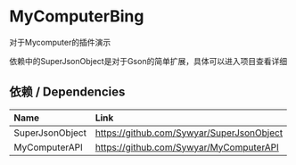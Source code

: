 <h1>MyComputerBing</h1>
对于Mycomputer的插件演示

依赖中的SuperJsonObject是对于Gson的简单扩展，具体可以进入项目查看详细

<h2>依赖 / Dependencies</h2>

| Name            | Link                                       |
|:----------------|:-------------------------------------------|
| SuperJsonObject | https://github.com/Sywyar/SuperJsonObject  |
| MyComputerAPI   | https://github.com/Sywyar/MyComputerAPI    |
